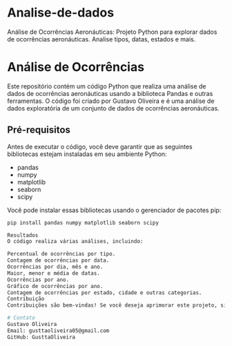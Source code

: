 # Analise-de-dados
Análise de Ocorrências Aeronáuticas: Projeto Python para explorar dados de ocorrências aeronáuticas. Analise tipos, datas, estados e mais.

# Análise de Ocorrências

Este repositório contém um código Python que realiza uma análise de dados de ocorrências aeronáuticas usando a biblioteca Pandas e outras ferramentas. O código foi criado por Gustavo Oliveira e é uma análise de dados exploratória de um conjunto de dados de ocorrências aeronáuticas.

## Pré-requisitos

Antes de executar o código, você deve garantir que as seguintes bibliotecas estejam instaladas em seu ambiente Python:

- pandas
- numpy
- matplotlib
- seaborn
- scipy

Você pode instalar essas bibliotecas usando o gerenciador de pacotes pip:

```bash
pip install pandas numpy matplotlib seaborn scipy

Resultados
O código realiza várias análises, incluindo:

Percentual de ocorrências por tipo.
Contagem de ocorrências por data.
Ocorrências por dia, mês e ano.
Maior, menor e média de datas.
Ocorrências por ano.
Gráfico de ocorrências por ano.
Contagem de ocorrências por estado, cidade e outras categorias.
Contribuição
Contribuições são bem-vindas! Se você deseja aprimorar este projeto, sinta-se à vontade para fazer um fork, criar uma ramificação (branch) e enviar uma solicitação pull.

# Contato
Gustavo Oliveira
Email: gusttaoliveira05@gmail.com
GitHub: GusttaOliveira
